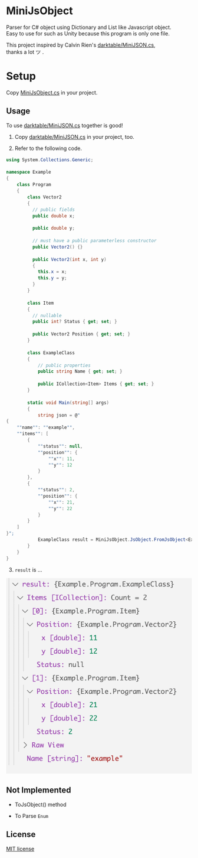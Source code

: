 # MiniJsObject

Parser for C# object using Dictionary and List like Javascript object.  
Easy to use for such as Unity because this program is only one file.  

This project inspired by Calvin Rien's [darktable/MiniJSON.cs](https://gist.github.com/darktable/1411710),  
thanks a lot ツ .

# Setup

Copy [MiniJsObject.cs](https://github.com/r01hee/MiniJsObject/blob/master/MiniJsObject.cs) in your project.  

## Usage

To use [darktable/MiniJSON.cs](https://gist.github.com/darktable/1411710) together is good!  

1. Copy [darktable/MiniJSON.cs](https://gist.github.com/darktable/1411710) in your project, too.  

2. Refer to the following code.  

```csharp
using System.Collections.Generic;

namespace Example
{
    class Program
    {
        class Vector2
        {
          // public fields
          public double x;

          public double y;

          // must have a public parameterless constructor
          public Vector2() {}

          public Vector2(int x, int y)
          {
            this.x = x;
            this.y = y;
          }
        }

        class Item
        {
          // nullable
          public int? Status { get; set; }

          public Vector2 Position { get; set; }
        }

        class ExampleClass
        {
            // public properties
            public string Name { get; set; }

            public ICollection<Item> Items { get; set; }
        }

        static void Main(string[] args)
        {
            string json = @"
{
    ""name"": ""example"",
    ""items"": [
        {
            ""status"": null,
            ""position"": {
                ""x"": 11,
                ""y"": 12
            }
        },
        {
            ""status"": 2,
            ""position"": {
                ""x"": 21,
                ""y"": 22
            }
        }
    ]
}";
            ExampleClass result = MiniJsObject.JsObject.FromJsObject<ExampleClass>(MiniJSON.Json.Deserialize(json));
        }
    }
}
```

3. `result` is ...  

![example_result](example_result.gif)

## Not Implemented 

- ToJsObject() method

- To Parse `Enum`

## License

[MIT license](LICENSE)